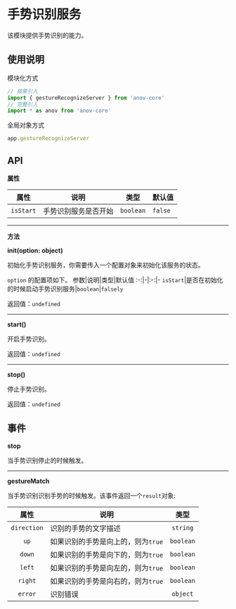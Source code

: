 # 手势识别服务

该模块提供手势识别的能力。

## 使用说明

模块化方式

```javascript
// 按需引入
import { gestureRecognizeServer } from 'anov-core'
// 完整引入
import * as anov from 'anov-core'
```

全局对象方式

```javascript
app.gestureRecognizeServer
```

## API

**属性**

|   属性    | 说明                 |   类型    | 默认值  |
| :-------: | -------------------- | :-------: | ------- |
| `isStart` | 手势识别服务是否开始 | `boolean` | `false` |

---
**方法**

**init(option: object)**

初始化手势识别服务，你需要传入一个配置对象来初始化该服务的状态。

`option` 的配置项如下。
参数|说明|类型|默认值
:-:|-|:-:|-
`isStart`|是否在初始化的时候启动手势识别服务|`boolean`|`falsely`

返回值：`undefined`

---

**start()**

开启手势识别。

返回值：`undefined`

---

**stop()**

停止手势识别。

返回值：`undefined`


## 事件

**stop**

当手势识别停止的时候触发。

---

**gestureMatch**

当手势识别识别手势的时候触发。该事件返回一个`result`对象:

|   属性    | 说明                 |   类型
| :-------: | -------------------- | :-------:
| `direction` | 识别的手势的文字描述 | `string`
| `up` | 如果识别的手势是向上的，则为`true` | `boolean`
| `down` | 如果识别的手势是向下的，则为`true` | `boolean`
| `left` | 如果识别的手势是向左的，则为`true` | `boolean`
| `right` | 如果识别的手势是向右的，则为`true` | `boolean`
| `error` | 识别错误 | `object`